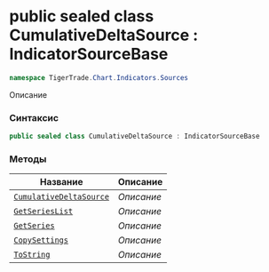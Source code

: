 
# public sealed class CumulativeDeltaSource : IndicatorSourceBase
```csharp
namespace TigerTrade.Chart.Indicators.Sources
```



Описание

### Синтаксис
```csharp
public sealed class CumulativeDeltaSource : IndicatorSourceBase
```


### Методы
| Название | Описание |
| --- | --- |
| [`CumulativeDeltaSource`](./CumulativeDeltaSource.cs/Методы/CumulativeDeltaSource.md) | *Описание* |
| [`GetSeriesList`](./CumulativeDeltaSource.cs/Методы/GetSeriesList.md) | *Описание* |
| [`GetSeries`](./CumulativeDeltaSource.cs/Методы/GetSeries.md) | *Описание* |
| [`CopySettings`](./CumulativeDeltaSource.cs/Методы/CopySettings.md) | *Описание* |
| [`ToString`](./CumulativeDeltaSource.cs/Методы/ToString.md) | *Описание* |



